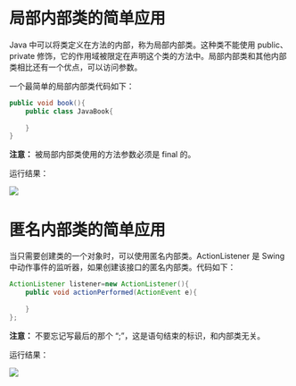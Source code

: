 # 局部内部类的简单应用

Java 中可以将类定义在方法的内部，称为局部内部类。这种类不能使用 public、private 修饰，它的作用域被限定在声明这个类的方法中。局部内部类和其他内部类相比还有一个优点，可以访问参数。

一个最简单的局部内部类代码如下：

```java
public void book(){
    public class JavaBook{
        
    }
}
```

**注意：** 被局部内部类使用的方法参数必须是 final 的。

运行结果：

<img src="http://image.renkaigis.com/keepcoding/2017102902.png">

# 匿名内部类的简单应用

当只需要创建类的一个对象时，可以使用匿名内部类。ActionListener 是 Swing 中动作事件的监听器，如果创建该接口的匿名内部类。代码如下：

```java
ActionListener listener=new ActionListener(){
    public void actionPerformed(ActionEvent e){
        
    }
};
```

**注意：** 不要忘记写最后的那个 “;”，这是语句结束的标识，和内部类无关。

运行结果：

<img src="http://image.renkaigis.com/keepcoding/2017102901.png">